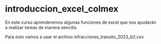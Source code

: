 # introduccion_excel_colmex

En este curso aprenderemos algunas funciones de excel que nos ayudarán a realizar tareas de manera sencilla. 


Para esto vamos a usar el archivo infracciones_transito_2023_b2.csv
